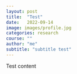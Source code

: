 ```yaml
---
layout: post
title:  "Test"
date:   2022-09-14
image: images/profile.jpg
categories: research
course: ""
author: "me"
subtitle: "subtitle test"
---
```

Test content
